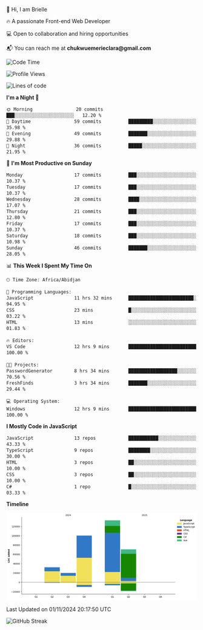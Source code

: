 <div align="left">
  <p>👋 Hi, I am Brielle</p>
  <p>🔥 A passionate Front-end Web Developer</p>
  <p>💻 Open to collaboration and hiring opportunities</p>
  <p>📬 You can reach me at <strong>chukwuemerieclara@gmail.com</strong></p>
</div>


 
 <!--START_SECTION:waka-->
![Code Time](http://img.shields.io/badge/Code%20Time-297%20hrs%2056%20mins-blue)

![Profile Views](http://img.shields.io/badge/Profile%20Views-216-blue)

![Lines of code](https://img.shields.io/badge/From%20Hello%20World%20I%27ve%20Written-107.3%20thousand%20lines%20of%20code-blue)

**I'm a Night 🦉** 

```text
🌞 Morning                20 commits          ███░░░░░░░░░░░░░░░░░░░░░░   12.20 % 
🌆 Daytime                59 commits          █████████░░░░░░░░░░░░░░░░   35.98 % 
🌃 Evening                49 commits          ███████░░░░░░░░░░░░░░░░░░   29.88 % 
🌙 Night                  36 commits          █████░░░░░░░░░░░░░░░░░░░░   21.95 % 
```
📅 **I'm Most Productive on Sunday** 

```text
Monday                   17 commits          ███░░░░░░░░░░░░░░░░░░░░░░   10.37 % 
Tuesday                  17 commits          ███░░░░░░░░░░░░░░░░░░░░░░   10.37 % 
Wednesday                28 commits          ████░░░░░░░░░░░░░░░░░░░░░   17.07 % 
Thursday                 21 commits          ███░░░░░░░░░░░░░░░░░░░░░░   12.80 % 
Friday                   17 commits          ███░░░░░░░░░░░░░░░░░░░░░░   10.37 % 
Saturday                 18 commits          ███░░░░░░░░░░░░░░░░░░░░░░   10.98 % 
Sunday                   46 commits          ███████░░░░░░░░░░░░░░░░░░   28.05 % 
```


📊 **This Week I Spent My Time On** 

```text
🕑︎ Time Zone: Africa/Abidjan

💬 Programming Languages: 
JavaScript               11 hrs 32 mins      ████████████████████████░   94.95 % 
CSS                      23 mins             █░░░░░░░░░░░░░░░░░░░░░░░░   03.22 % 
HTML                     13 mins             ░░░░░░░░░░░░░░░░░░░░░░░░░   01.83 % 

🔥 Editors: 
VS Code                  12 hrs 9 mins       █████████████████████████   100.00 % 

🐱‍💻 Projects: 
PasswordGenerator        8 hrs 34 mins       ██████████████████░░░░░░░   70.56 % 
FreshFinds               3 hrs 34 mins       ███████░░░░░░░░░░░░░░░░░░   29.44 % 

💻 Operating System: 
Windows                  12 hrs 9 mins       █████████████████████████   100.00 % 
```

**I Mostly Code in JavaScript** 

```text
JavaScript               13 repos            ███████████░░░░░░░░░░░░░░   43.33 % 
TypeScript               9 repos             ████████░░░░░░░░░░░░░░░░░   30.00 % 
HTML                     3 repos             ██░░░░░░░░░░░░░░░░░░░░░░░   10.00 % 
CSS                      3 repos             ██░░░░░░░░░░░░░░░░░░░░░░░   10.00 % 
C#                       1 repo              █░░░░░░░░░░░░░░░░░░░░░░░░   03.33 % 
```



**Timeline**

![Lines of Code chart](https://raw.githubusercontent.com/Brielle28/Brielle28/main/assets/bar_graph.png)


 Last Updated on 01/11/2024 20:17:50 UTC
<!--END_SECTION:waka-->

![GitHub Streak](https://github-readme-streak-stats.herokuapp.com/?user=Brielle28)



